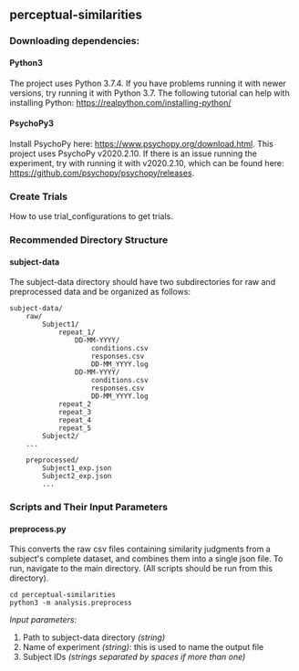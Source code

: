 
## perceptual-similarities

### Downloading dependencies:

#### Python3
The project uses Python 3.7.4. If you have problems running it with newer versions, try running it with Python 3.7.
The following tutorial can help with installing Python: https://realpython.com/installing-python/

#### PsychoPy3
Install PsychoPy here: https://www.psychopy.org/download.html. 
This project uses PsychoPy v2020.2.10. If there is an issue running the experiment, try with running it with v2020.2.10, which can be found here: https://github.com/psychopy/psychopy/releases.


### Create Trials
How to use trial_configurations to get trials. 


### Recommended Directory Structure
#### subject-data
The subject-data directory should have two subdirectories for raw and preprocessed data and be organized as follows:
```
subject-data/
    raw/
        Subject1/
            repeat_1/
                DD-MM-YYYY/
                    conditions.csv
                    responses.csv
                    DD-MM_YYYY.log
                DD-MM-YYYY/
                    conditions.csv
                    responses.csv
                    DD-MM_YYYY.log
            repeat_2
            repeat_3
            repeat_4
            repeat_5
        Subject2/
    ...

    preprocessed/
        Subject1_exp.json
        Subject2_exp.json
        ...
```


### Scripts and Their Input Parameters
#### preprocess.py
This converts the raw csv files containing similarity judgments from a subject's complete dataset, and combines them into a single json file.
To run, navigate to the main directory. (All scripts should be run from this directory).

```
cd perceptual-similarities
python3 -m analysis.preprocess
```

*Input parameters:*
1. Path to subject-data directory *(string)*
2. Name of experiment *(string)*: this is used to name the output file
3. Subject IDs *(strings separated by spaces if more than one)*


